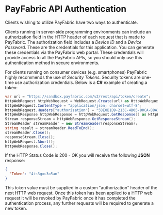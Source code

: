 PayFabric API Authentication
============================
Clients wishing to utilize PayFabric have two ways to authenticate.

Clients running in server-side programming environments can include an authorization field in the HTTP header of each request that is made to PayFabric. The authorization field includes a _Device ID_ and a _Device Password_. These are the credentials for this application. You can generate these credentials via the PayFabric web portal. These credentials will provide access to all the PayFabric APIs, so you should only use this authentication method in secure environments.

For clients running on consumer devices (e.g. smartphones) PayFabric highly recommends the use of _Security Tokens_. Security tokens are one-time use authorization credentials. Below is a **C#** example of creating a token:

```c#
var url = "https://sandbox.payfabric.com/v2/rest/api/token/create";
HttpWebRequest httpWebRequest = WebRequest.Create(url) as HttpWebRequest;
httpWebRequest.ContentType = "application/json; charset=utf-8";
httpWebRequest.Headers["authorization"] = "5DE0B1D9-213C-4B05-80CA-D8A125977E20|6ytesddd*7";
HttpWebResponse httpWebResponse = httpWebRequest.GetResponse() as HttpWebResponse;
Stream responseStream = httpWebResponse.GetResponseStream();
StreamReader streamReader = new StreamReader(responseStream);
string result = streamReader.ReadToEnd();
streamReader.Close();
responseStream.Close();
httpWebRequest.Abort();
httpWebResponse.Close();
```
If the HTTP Status Code is 200 - OK you will receive the following **JSON** response:
```JSON
{
  "Token": "4ts3gxu3o5an"
}
```
This token value must be supplied in a custom "authorization" header of the next HTTP web request. Once this token has been applied to a HTTP web request it will be revoked by PayFabric once it has completed the authentication process, any further requests will be required to generate a new token.
